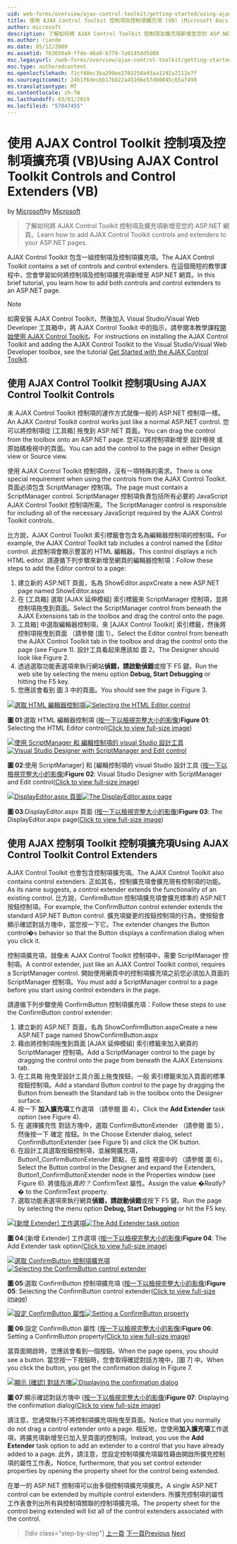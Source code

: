 ```yaml
---
uid: web-forms/overview/ajax-control-toolkit/getting-started/using-ajax-control-toolkit-controls-and-control-extenders-vb
title: 使用 AJAX Control Toolkit 控制項及控制項擴充項 (VB) |Microsoft Docs
author: microsoft
description: 了解如何將 AJAX Control Toolkit 控制項及擴充項新增至您的 ASP.NET 網頁。
ms.author: riande
ms.date: 05/12/2009
ms.assetid: 763650a9-ffde-46a9-b779-7a9145dd5d88
msc.legacyurl: /web-forms/overview/ajax-control-toolkit/getting-started/using-ajax-control-toolkit-controls-and-control-extenders-vb
msc.type: authoredcontent
ms.openlocfilehash: f1cf40ec3ba299ee2702258a93aa1192a2112e7f
ms.sourcegitcommit: 24b1f6decbb17bb22a45166e5fdb0845c65af498
ms.translationtype: MT
ms.contentlocale: zh-TW
ms.lasthandoff: 03/01/2019
ms.locfileid: "57047455"
---
```

<a name="using-ajax-control-toolkit-controls-and-control-extenders-vb"></a><span data-ttu-id="97f77-103">使用 AJAX Control Toolkit 控制項及控制項擴充項 (VB)</span><span class="sxs-lookup"><span data-stu-id="97f77-103">Using AJAX Control Toolkit Controls and Control Extenders (VB)</span></span>
====================
<span data-ttu-id="97f77-104">by [Microsoft](https://github.com/microsoft)</span><span class="sxs-lookup"><span data-stu-id="97f77-104">by [Microsoft](https://github.com/microsoft)</span></span>

> <span data-ttu-id="97f77-105">了解如何將 AJAX Control Toolkit 控制項及擴充項新增至您的 ASP.NET 網頁。</span><span class="sxs-lookup"><span data-stu-id="97f77-105">Learn how to add AJAX Control Toolkit controls and extenders to your ASP.NET pages.</span></span>


<span data-ttu-id="97f77-106">AJAX Control Toolkit 包含一組控制項及控制項擴充項。</span><span class="sxs-lookup"><span data-stu-id="97f77-106">The AJAX Control Toolkit contains a set of controls and control extenders.</span></span> <span data-ttu-id="97f77-107">在這個簡短的教學課程中，您會學習如何將控制項及控制項擴充項新增至 ASP.NET 網頁。</span><span class="sxs-lookup"><span data-stu-id="97f77-107">In this brief tutorial, you learn how to add both controls and control extenders to an ASP.NET page.</span></span>

> [!NOTE] 
> 
> <span data-ttu-id="97f77-108">如需安裝 AJAX Control Toolkit，然後加入 Visual Studio/Visual Web Developer 工具箱中，將 AJAX Control Toolkit 中的指示，請參閱本教學課程[開始使用 AJAX Control Toolkit](get-started-with-the-ajax-control-toolkit-vb.md)。</span><span class="sxs-lookup"><span data-stu-id="97f77-108">For instructions on installing the AJAX Control Toolkit and adding the AJAX Control Toolkit to the Visual Studio/Visual Web Developer toolbox, see the tutorial [Get Started with the AJAX Control Toolkit](get-started-with-the-ajax-control-toolkit-vb.md).</span></span>


## <a name="using-ajax-control-toolkit-controls"></a><span data-ttu-id="97f77-109">使用 AJAX Control Toolkit 控制項</span><span class="sxs-lookup"><span data-stu-id="97f77-109">Using AJAX Control Toolkit Controls</span></span>

<span data-ttu-id="97f77-110">未 AJAX Control Toolkit 控制項的運作方式就像一般的 ASP.NET 控制項一樣。</span><span class="sxs-lookup"><span data-stu-id="97f77-110">An AJAX Control Toolkit control works just like a normal ASP.NET control.</span></span> <span data-ttu-id="97f77-111">您可以將控制項從 [工具箱] 拖曳到 ASP.NET 頁面。</span><span class="sxs-lookup"><span data-stu-id="97f77-111">You can drag the control from the toolbox onto an ASP.NET page.</span></span> <span data-ttu-id="97f77-112">您可以將控制項新增至 設計檢視 或 原始碼檢視中的頁面。</span><span class="sxs-lookup"><span data-stu-id="97f77-112">You can add the control to the page in either Design view or Source view.</span></span>

<span data-ttu-id="97f77-113">使用 AJAX Control Toolkit 控制項時，沒有一項特殊的需求。</span><span class="sxs-lookup"><span data-stu-id="97f77-113">There is one special requirement when using the controls from the AJAX Control Toolkit.</span></span> <span data-ttu-id="97f77-114">頁面必須包含 ScriptManager 控制項。</span><span class="sxs-lookup"><span data-stu-id="97f77-114">The page must contain a ScriptManager control.</span></span> <span data-ttu-id="97f77-115">ScriptManager 控制項負責包括所有必要的 JavaScript AJAX Control Toolkit 控制項所需。</span><span class="sxs-lookup"><span data-stu-id="97f77-115">The ScriptManager control is responsible for including all of the necessary JavaScript required by the AJAX Control Toolkit controls.</span></span>

<span data-ttu-id="97f77-116">比方說，AJAX Control Toolkit 索引標籤會包含名為編輯器控制項的控制項。</span><span class="sxs-lookup"><span data-stu-id="97f77-116">For example, the AJAX Control Toolkit tab includes a control named the Editor control.</span></span> <span data-ttu-id="97f77-117">此控制項會顯示豐富的 HTML 編輯器。</span><span class="sxs-lookup"><span data-stu-id="97f77-117">This control displays a rich HTML editor.</span></span> <span data-ttu-id="97f77-118">請遵循下列步驟來新增至網頁的編輯器控制項：</span><span class="sxs-lookup"><span data-stu-id="97f77-118">Follow these steps to add the Editor control to a page:</span></span>

1. <span data-ttu-id="97f77-119">建立新的 ASP.NET 頁面，名為 ShowEditor.aspx</span><span class="sxs-lookup"><span data-stu-id="97f77-119">Create a new ASP.NET page named ShowEditor.aspx</span></span>
2. <span data-ttu-id="97f77-120">在 [工具箱] 選取 [AJAX 延伸模組] 索引標籤來 ScriptManager 控制項，並將控制項拖曳到頁面。</span><span class="sxs-lookup"><span data-stu-id="97f77-120">Select the ScriptManager control from beneath the AJAX Extensions tab in the toolbox and drag the control onto the page.</span></span>
3. <span data-ttu-id="97f77-121">工具箱] 中選取編輯器控制項，來 [AJAX Control Toolkit] 索引標籤，然後將控制項拖曳到頁面 （請參閱 [圖 1）。</span><span class="sxs-lookup"><span data-stu-id="97f77-121">Select the Editor control from beneath the AJAX Control Toolkit tab in the toolbox and drag the control onto the page (see Figure 1).</span></span> <span data-ttu-id="97f77-122">設計工具看起來應該如 圖 2。</span><span class="sxs-lookup"><span data-stu-id="97f77-122">The Designer should look like Figure 2.</span></span>
4. <span data-ttu-id="97f77-123">透過選取功能表選項來執行網站**偵錯，請啟動偵錯**或按下 F5 鍵。</span><span class="sxs-lookup"><span data-stu-id="97f77-123">Run the web site by selecting the menu option **Debug, Start Debugging** or hitting the F5 key.</span></span>
5. <span data-ttu-id="97f77-124">您應該會看到 圖 3 中的頁面。</span><span class="sxs-lookup"><span data-stu-id="97f77-124">You should see the page in Figure 3.</span></span>


<span data-ttu-id="97f77-125">[![選取 HTML 編輯器控制項](using-ajax-control-toolkit-controls-and-control-extenders-vb/_static/image1.jpg)](using-ajax-control-toolkit-controls-and-control-extenders-vb/_static/image1.png)</span><span class="sxs-lookup"><span data-stu-id="97f77-125">[![Selecting the HTML Editor control](using-ajax-control-toolkit-controls-and-control-extenders-vb/_static/image1.jpg)](using-ajax-control-toolkit-controls-and-control-extenders-vb/_static/image1.png)</span></span>

<span data-ttu-id="97f77-126">**圖 01**:選取 HTML 編輯器控制項 ([按一下以檢視完整大小的影像](using-ajax-control-toolkit-controls-and-control-extenders-vb/_static/image2.png))</span><span class="sxs-lookup"><span data-stu-id="97f77-126">**Figure 01**: Selecting the HTML Editor control([Click to view full-size image](using-ajax-control-toolkit-controls-and-control-extenders-vb/_static/image2.png))</span></span>


<span data-ttu-id="97f77-127">[![使用 ScriptManager 和 編輯控制項的 visual Studio 設計工具](using-ajax-control-toolkit-controls-and-control-extenders-vb/_static/image2.jpg)](using-ajax-control-toolkit-controls-and-control-extenders-vb/_static/image3.png)</span><span class="sxs-lookup"><span data-stu-id="97f77-127">[![Visual Studio Designer with ScriptManager and Edit control](using-ajax-control-toolkit-controls-and-control-extenders-vb/_static/image2.jpg)](using-ajax-control-toolkit-controls-and-control-extenders-vb/_static/image3.png)</span></span>

<span data-ttu-id="97f77-128">**圖 02**:使用 ScriptManager] 和 [編輯控制項的 visual Studio 設計工具 ([按一下以檢視完整大小的影像](using-ajax-control-toolkit-controls-and-control-extenders-vb/_static/image4.png))</span><span class="sxs-lookup"><span data-stu-id="97f77-128">**Figure 02**: Visual Studio Designer with ScriptManager and Edit control([Click to view full-size image](using-ajax-control-toolkit-controls-and-control-extenders-vb/_static/image4.png))</span></span>


<span data-ttu-id="97f77-129">[![DisplayEditor.aspx 頁面](using-ajax-control-toolkit-controls-and-control-extenders-vb/_static/image3.jpg)](using-ajax-control-toolkit-controls-and-control-extenders-vb/_static/image5.png)</span><span class="sxs-lookup"><span data-stu-id="97f77-129">[![The DisplayEditor.aspx page](using-ajax-control-toolkit-controls-and-control-extenders-vb/_static/image3.jpg)](using-ajax-control-toolkit-controls-and-control-extenders-vb/_static/image5.png)</span></span>

<span data-ttu-id="97f77-130">**圖 03**:DisplayEditor.aspx 頁面 ([按一下以檢視完整大小的影像](using-ajax-control-toolkit-controls-and-control-extenders-vb/_static/image6.png))</span><span class="sxs-lookup"><span data-stu-id="97f77-130">**Figure 03**: The DisplayEditor.aspx page([Click to view full-size image](using-ajax-control-toolkit-controls-and-control-extenders-vb/_static/image6.png))</span></span>


## <a name="using-ajax-control-toolkit-control-extenders"></a><span data-ttu-id="97f77-131">使用 AJAX 控制項 Toolkit 控制項擴充項</span><span class="sxs-lookup"><span data-stu-id="97f77-131">Using AJAX Control Toolkit Control Extenders</span></span>

<span data-ttu-id="97f77-132">AJAX Control Toolkit 也會包含控制項擴充項。</span><span class="sxs-lookup"><span data-stu-id="97f77-132">The AJAX Control Toolkit also contains control extenders.</span></span> <span data-ttu-id="97f77-133">正如其名，控制擴充項會擴充現有控制項的功能。</span><span class="sxs-lookup"><span data-stu-id="97f77-133">As its name suggests, a control extender extends the functionality of an existing control.</span></span> <span data-ttu-id="97f77-134">比方說，ConfirmButton 控制項擴充項會擴充標準的 ASP.NET 按鈕控制項。</span><span class="sxs-lookup"><span data-stu-id="97f77-134">For example, the ConfirmButton control extender extends the standard ASP.NET Button control.</span></span> <span data-ttu-id="97f77-135">擴充項變更的按鈕控制項的行為，使按鈕會顯示確認對話方塊中，當您按一下它。</span><span class="sxs-lookup"><span data-stu-id="97f77-135">The extender changes the Button control�s behavior so that the Button displays a confirmation dialog when you click it.</span></span>

<span data-ttu-id="97f77-136">控制項擴充項，就像未 AJAX Control Toolkit 控制項中，需要 ScriptManager 控制項。</span><span class="sxs-lookup"><span data-stu-id="97f77-136">A control extender, just like an AJAX Control Toolkit control, requires a ScriptManager control.</span></span> <span data-ttu-id="97f77-137">開始使用網頁中的控制項擴充項之前您必須加入頁面的 ScriptManager 控制項。</span><span class="sxs-lookup"><span data-stu-id="97f77-137">You must add a ScriptManager control to a page before you start using control extenders in the page.</span></span>

<span data-ttu-id="97f77-138">請遵循下列步驟使用 ConfirmButton 控制項擴充項：</span><span class="sxs-lookup"><span data-stu-id="97f77-138">Follow these steps to use the ConfirmButton control extender:</span></span>

1. <span data-ttu-id="97f77-139">建立新的 ASP.NET 頁面，名為 ShowConfirmButton.aspx</span><span class="sxs-lookup"><span data-stu-id="97f77-139">Create a new ASP.NET page named ShowConfirmButton.aspx</span></span>
2. <span data-ttu-id="97f77-140">藉由將控制項拖曳到頁面 [AJAX 延伸模組] 索引標籤來加入網頁的 ScriptManager 控制項。</span><span class="sxs-lookup"><span data-stu-id="97f77-140">Add a ScriptManager control to the page by dragging the control onto the page from beneath the AJAX Extensions tab.</span></span>
3. <span data-ttu-id="97f77-141">在工具箱 拖曳至設計工具介面上拖曳按鈕，一般 索引標籤來加入頁面的標準按鈕控制項。</span><span class="sxs-lookup"><span data-stu-id="97f77-141">Add a standard Button control to the page by dragging the Button from beneath the Standard tab in the toolbox onto the Designer surface.</span></span>
4. <span data-ttu-id="97f77-142">按一下 **加入擴充項**工作選項 （請參閱 圖 4）。</span><span class="sxs-lookup"><span data-stu-id="97f77-142">Click the **Add Extender** task option (see Figure 4).</span></span>
5. <span data-ttu-id="97f77-143">在 選擇擴充性 對話方塊中，選取 ConfirmButtonExtender （請參閱 圖 5），然後按一下 確定 按鈕。</span><span class="sxs-lookup"><span data-stu-id="97f77-143">In the Choose Extender dialog, select ConfirmButtonExtender (see Figure 5) and click the OK button.</span></span>
6. <span data-ttu-id="97f77-144">在設計工具選取按鈕控制項，並展開擴充項，Button1\_ConfirmButtonExtender 節點，在 屬性 視窗中的 （請參閱 圖 6）。</span><span class="sxs-lookup"><span data-stu-id="97f77-144">Select the Button control in the Designer and expand the Extenders, Button1\_ConfirmButtonExtender node in the Properties window (see Figure 6).</span></span> <span data-ttu-id="97f77-145">將值指派*真的？* ConfirmText 屬性。</span><span class="sxs-lookup"><span data-stu-id="97f77-145">Assign the value *�Really?�* to the ConfirmText property.</span></span>
7. <span data-ttu-id="97f77-146">選取功能表選項來執行網頁**偵錯，請啟動偵錯**或按下 F5 鍵。</span><span class="sxs-lookup"><span data-stu-id="97f77-146">Run the page by selecting the menu option **Debug, Start Debugging** or hit the F5 key.</span></span>


<span data-ttu-id="97f77-147">[![[新增 Extender] 工作選項](using-ajax-control-toolkit-controls-and-control-extenders-vb/_static/image4.jpg)](using-ajax-control-toolkit-controls-and-control-extenders-vb/_static/image7.png)</span><span class="sxs-lookup"><span data-stu-id="97f77-147">[![The Add Extender task option](using-ajax-control-toolkit-controls-and-control-extenders-vb/_static/image4.jpg)](using-ajax-control-toolkit-controls-and-control-extenders-vb/_static/image7.png)</span></span>

<span data-ttu-id="97f77-148">**圖 04**:[新增 Extender] 工作選項 ([按一下以檢視完整大小的影像](using-ajax-control-toolkit-controls-and-control-extenders-vb/_static/image8.png))</span><span class="sxs-lookup"><span data-stu-id="97f77-148">**Figure 04**: The Add Extender task option([Click to view full-size image](using-ajax-control-toolkit-controls-and-control-extenders-vb/_static/image8.png))</span></span>


<span data-ttu-id="97f77-149">[![選取 ConfirmButton 控制項擴充項](using-ajax-control-toolkit-controls-and-control-extenders-vb/_static/image5.jpg)](using-ajax-control-toolkit-controls-and-control-extenders-vb/_static/image9.png)</span><span class="sxs-lookup"><span data-stu-id="97f77-149">[![Selecting the ConfirmButton control extender](using-ajax-control-toolkit-controls-and-control-extenders-vb/_static/image5.jpg)](using-ajax-control-toolkit-controls-and-control-extenders-vb/_static/image9.png)</span></span>

<span data-ttu-id="97f77-150">**圖 05**:選取 ConfirmButton 控制項擴充項 ([按一下以檢視完整大小的影像](using-ajax-control-toolkit-controls-and-control-extenders-vb/_static/image10.png))</span><span class="sxs-lookup"><span data-stu-id="97f77-150">**Figure 05**: Selecting the ConfirmButton control extender([Click to view full-size image](using-ajax-control-toolkit-controls-and-control-extenders-vb/_static/image10.png))</span></span>


<span data-ttu-id="97f77-151">[![設定 ConfirmButton 屬性](using-ajax-control-toolkit-controls-and-control-extenders-vb/_static/image6.jpg)](using-ajax-control-toolkit-controls-and-control-extenders-vb/_static/image11.png)</span><span class="sxs-lookup"><span data-stu-id="97f77-151">[![Setting a ConfirmButton property](using-ajax-control-toolkit-controls-and-control-extenders-vb/_static/image6.jpg)](using-ajax-control-toolkit-controls-and-control-extenders-vb/_static/image11.png)</span></span>

<span data-ttu-id="97f77-152">**圖 06**:設定 ConfirmButton 屬性 ([按一下以檢視完整大小的影像](using-ajax-control-toolkit-controls-and-control-extenders-vb/_static/image12.png))</span><span class="sxs-lookup"><span data-stu-id="97f77-152">**Figure 06**: Setting a ConfirmButton property([Click to view full-size image](using-ajax-control-toolkit-controls-and-control-extenders-vb/_static/image12.png))</span></span>


<span data-ttu-id="97f77-153">當頁面開啟時，您應該會看到一個按鈕。</span><span class="sxs-lookup"><span data-stu-id="97f77-153">When the page opens, you should see a button.</span></span> <span data-ttu-id="97f77-154">當您按一下按鈕時，您會取得確認對話方塊中，[圖 7] 中。</span><span class="sxs-lookup"><span data-stu-id="97f77-154">When you click the button, you get the confirmation dialog in Figure 7.</span></span>


<span data-ttu-id="97f77-155">[![顯示 [確認] 對話方塊](using-ajax-control-toolkit-controls-and-control-extenders-vb/_static/image7.jpg)](using-ajax-control-toolkit-controls-and-control-extenders-vb/_static/image13.png)</span><span class="sxs-lookup"><span data-stu-id="97f77-155">[![Displaying the confirmation dialog](using-ajax-control-toolkit-controls-and-control-extenders-vb/_static/image7.jpg)](using-ajax-control-toolkit-controls-and-control-extenders-vb/_static/image13.png)</span></span>

<span data-ttu-id="97f77-156">**圖 07**:顯示確認對話方塊中 ([按一下以檢視完整大小的影像](using-ajax-control-toolkit-controls-and-control-extenders-vb/_static/image14.png))</span><span class="sxs-lookup"><span data-stu-id="97f77-156">**Figure 07**: Displaying the confirmation dialog([Click to view full-size image](using-ajax-control-toolkit-controls-and-control-extenders-vb/_static/image14.png))</span></span>


<span data-ttu-id="97f77-157">請注意，您通常執行不將控制項擴充項拖曳至頁面。</span><span class="sxs-lookup"><span data-stu-id="97f77-157">Notice that you normally do not drag a control extender onto a page.</span></span> <span data-ttu-id="97f77-158">相反地，您使用**加入擴充項**工作選項，將擴充項新增至已加入至頁面的控制項。</span><span class="sxs-lookup"><span data-stu-id="97f77-158">Instead, you use the **Add Extender** task option to add an extender to a control that you have already added to a page.</span></span> <span data-ttu-id="97f77-159">此外，請注意，您設定控制項擴充項屬性藉由開啟所擴充控制項的屬性工作表。</span><span class="sxs-lookup"><span data-stu-id="97f77-159">Notice, furthermore, that you set control extender properties by opening the property sheet for the control being extended.</span></span>

<span data-ttu-id="97f77-160">在單一的 ASP.NET 控制項可以由多個控制項擴充項擴充。</span><span class="sxs-lookup"><span data-stu-id="97f77-160">A single ASP.NET control can be extended by multiple control extenders.</span></span> <span data-ttu-id="97f77-161">所擴充控制項的屬性工作表會列出所有與控制項關聯的控制項擴充項。</span><span class="sxs-lookup"><span data-stu-id="97f77-161">The property sheet for the control being extended will list all of the control extenders associated with the control.</span></span>

> [!div class="step-by-step"]
> <span data-ttu-id="97f77-162">[上一頁](get-started-with-the-ajax-control-toolkit-vb.md)
> [下一頁](creating-a-custom-ajax-control-toolkit-control-extender-vb.md)</span><span class="sxs-lookup"><span data-stu-id="97f77-162">[Previous](get-started-with-the-ajax-control-toolkit-vb.md)
[Next](creating-a-custom-ajax-control-toolkit-control-extender-vb.md)</span></span>
